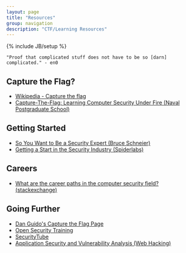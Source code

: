 ```yaml
---
layout: page
title: "Resources"
group: navigation
description: "CTF/Learning Resources"
---
```

{% include JB/setup %}

	"Proof that complicated stuff does not have to be so [darn] complicated." - en0

## Capture the Flag?
* [Wikipedia - Capture the flag](http://en.wikipedia.org/wiki/Capture_the_flag)  
* [Capture-The-Flag: Learning Computer Security Under Fire (Naval Postgraduate School)](http://cisr.nps.edu/events/downloads/WECS6/wecs6_ch04.pdf)  

## Getting Started
* [So You Want to Be a Security Expert (Bruce Schneier)](http://www.schneier.com/essay-407.html)  
* [Getting a Start in the Security Industry (Spiderlabs)](http://blog.spiderlabs.com/2012/09/busting-down-the-door.html)  

## Careers
* [What are the career paths in the computer security field? (stackexchange)](http://security.stackexchange.com/questions/3772/what-are-the-career-paths-in-the-computer-security-field)  

## Going Further
* [Dan Guido's Capture the Flag Page](http://pentest.cryptocity.net/capture-the-flag/)  
* [Open Security Training](http://opensecuritytraining.info/)  
* [SecurityTube](http://www.securitytube.net/)  
* [Application Security and Vulnerability Analysis (Web Hacking)](http://pentest.cryptocity.net/web-hacking/)
